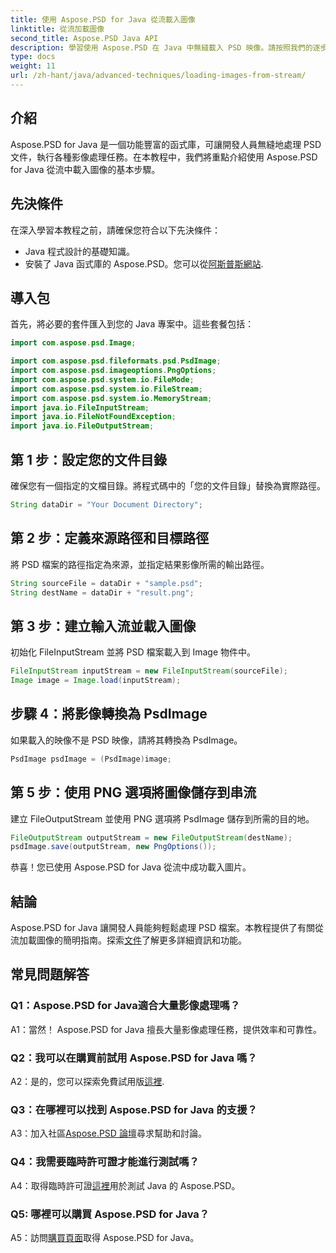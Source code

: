 ```yaml
---
title: 使用 Aspose.PSD for Java 從流載入圖像
linktitle: 從流加載圖像
second_title: Aspose.PSD Java API
description: 學習使用 Aspose.PSD 在 Java 中無縫載入 PSD 映像。請按照我們的逐步指南進行高效率的影像處理。
type: docs
weight: 11
url: /zh-hant/java/advanced-techniques/loading-images-from-stream/
---
```

## 介紹

Aspose.PSD for Java 是一個功能豐富的函式庫，可讓開發人員無縫地處理 PSD 文件，執行各種影像處理任務。在本教程中，我們將重點介紹使用 Aspose.PSD for Java 從流中載入圖像的基本步驟。

## 先決條件

在深入學習本教程之前，請確保您符合以下先決條件：

- Java 程式設計的基礎知識。
- 安裝了 Java 函式庫的 Aspose.PSD。您可以從[阿斯普斯網站](https://releases.aspose.com/psd/java/).

## 導入包

首先，將必要的套件匯入到您的 Java 專案中。這些套餐包括：

```java
import com.aspose.psd.Image;

import com.aspose.psd.fileformats.psd.PsdImage;
import com.aspose.psd.imageoptions.PngOptions;
import com.aspose.psd.system.io.FileMode;
import com.aspose.psd.system.io.FileStream;
import com.aspose.psd.system.io.MemoryStream;
import java.io.FileInputStream;
import java.io.FileNotFoundException;
import java.io.FileOutputStream;
```

## 第 1 步：設定您的文件目錄

確保您有一個指定的文檔目錄。將程式碼中的「您的文件目錄」替換為實際路徑。

```java
String dataDir = "Your Document Directory";
```

## 第 2 步：定義來源路徑和目標路徑

將 PSD 檔案的路徑指定為來源，並指定結果影像所需的輸出路徑。

```java
String sourceFile = dataDir + "sample.psd";
String destName = dataDir + "result.png";
```

## 第 3 步：建立輸入流並載入圖像

初始化 FileInputStream 並將 PSD 檔案載入到 Image 物件中。

```java
FileInputStream inputStream = new FileInputStream(sourceFile);
Image image = Image.load(inputStream);
```

## 步驟 4：將影像轉換為 PsdImage

如果載入的映像不是 PSD 映像，請將其轉換為 PsdImage。

```java
PsdImage psdImage = (PsdImage)image;
```

## 第 5 步：使用 PNG 選項將圖像儲存到串流

建立 FileOutputStream 並使用 PNG 選項將 PsdImage 儲存到所需的目的地。

```java
FileOutputStream outputStream = new FileOutputStream(destName);
psdImage.save(outputStream, new PngOptions());
```

恭喜！您已使用 Aspose.PSD for Java 從流中成功載入圖片。

## 結論

Aspose.PSD for Java 讓開發人員能夠輕鬆處理 PSD 檔案。本教程提供了有關從流加載圖像的簡明指南。探索[文件](https://reference.aspose.com/psd/java/)了解更多詳細資訊和功能。

## 常見問題解答

### Q1：Aspose.PSD for Java適合大量影像處理嗎？

A1：當然！ Aspose.PSD for Java 擅長大量影像處理任務，提供效率和可靠性。

### Q2：我可以在購買前試用 Aspose.PSD for Java 嗎？

 A2：是的，您可以探索免費試用版[這裡](https://releases.aspose.com/).

### Q3：在哪裡可以找到 Aspose.PSD for Java 的支援？

A3：加入社區[Aspose.PSD 論壇](https://forum.aspose.com/c/psd/34)尋求幫助和討論。

### Q4：我需要臨時許可證才能進行測試嗎？

 A4：取得臨時許可證[這裡](https://purchase.aspose.com/temporary-license/)用於測試 Java 的 Aspose.PSD。

### Q5: 哪裡可以購買 Aspose.PSD for Java？

 A5：訪問[購買頁面](https://purchase.aspose.com/buy)取得 Aspose.PSD for Java。